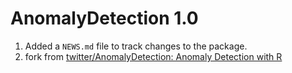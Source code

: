 # AnomalyDetection 1.0

1. Added a `NEWS.md` file to track changes to the package.
1. fork from [twitter/AnomalyDetection: Anomaly Detection with R](https://github.com/twitter/AnomalyDetection)